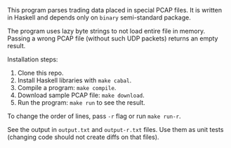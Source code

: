 This program parses trading data placed in special PCAP files. It is written in
Haskell and depends only on `binary` semi-standard package.

The program uses lazy byte strings to not load entire file in memory. Passing a
wrong PCAP file (without such UDP packets) returns an empty result.

Installation steps:

1. Clone this repo.
2. Install Haskell libraries with `make cabal`.
3. Compile a program: `make compile`.
4. Download sample PCAP file: `make download`.
5. Run the program: `make run` to see the result.

To change the order of lines, pass `-r` flag or run `make run-r`.

See the output in `output.txt` and `output-r.txt` files. Use them as unit tests
(changing code should not create diffs on that files).
